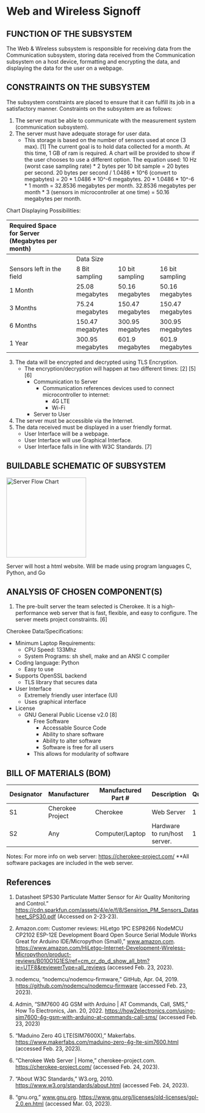 # Web and Wireless Signoff
## FUNCTION OF THE SUBSYSTEM

The Web & Wireless subsystem is responsible for receiving data from the Communication subsystem, storing data received from the Communication subsystem on a host device, formatting and encrypting the data, and displaying the data for the user on a webpage.

## CONSTRAINTS ON THE SUBSYSTEM

The subsystem constraints are placed to ensure that it can fulfill its job in a satisfactory manner. Constraints on the subsystem are as follows:
1. The server must be able to communicate with the measurement system (communication subsystem).
2. The server must have adequate storage for user data. 
    - This storage is based on the number of sensors used at once (3 max). [1] The current goal is to hold data collected for a month. At this time, 1 GB of ram is required. A chart will be provided to show if the user chooses to use a different option. 
The equation used: 10 Hz (worst case sampling rate) * 2 bytes per 10 bit sample = 20 bytes per second. 20 bytes per second / 1.0486 * 10^6 (convert to megabytes) = 20 * 1.0486 * 10^-6 megabytes. 20 * 1.0486 * 10^-6 * 1 month = 32.8536 megabytes per month. 32.8536 megabytes per month * 3 (sensors in microcontroller at one time) = 50.16  megabytes per month.

Chart Displaying Possibilities:

|Required Space for Server (Megabytes per month)| | | | |
|:----|:----|:----|:----|:----|
| | |Data Size| | |
|Sensors left in the field| |8 Bit sampling|10 bit sampling|16 bit sampling|
|1 Month| |25.08 megabytes|50.16 megabytes|50.16 megabytes|
|3 Months| |75.24 megabytes|150.47 megabytes|150.47 megabytes|
|6 Months| |150.47 megabytes|300.95 megabytes|300.95 megabytes|
|1 Year| |300.95 megabytes|601.9 megabytes|601.9 megabytes|



3. The data will be encrypted and decrypted using TLS Encryption. 
   - The encryption/decryption will happen at two different times: [2] [5] [6]
     - Communication to Server
       - Communication references devices used to connect microcontroller to internet:
         - 4G LTE
         - Wi-Fi  
     - Server to User
4. The server must be accessible via the Internet.
5. The data received must be displayed in a user friendly format. 
    - User Interface will be a webpage.
    - User Interface will use Graphical Interface.
    - User Interface falls in line with W3C Standards. [7]



## BUILDABLE SCHEMATIC OF SUBSYSTEM

<img width="209" alt="Server Flow Chart" src="https://user-images.githubusercontent.com/110966922/221298770-8a3229b9-522d-4038-99cb-fc014aa2086b.png">


Server will host a html website. Will be made using program languages C, Python, and Go

## ANALYSIS OF CHOSEN COMPONENT(S)

1. The pre-built server the team selected is Cherokee. It is a high-performance web server that is fast, flexible, and easy to configure. The server meets project constraints. [6]

Cherokee Data/Specifications: 
- Minimum Laptop Requirements:
  - CPU Speed: 133Mhz
  - System Programs: sh shell, make and an ANSI C compiler
- Coding language: Python
  - Easy to use
- Supports OpenSSL backend
  - TLS library that secures data
- User Interface
  - Extremely friendly user interface (UI)
  - Uses graphical interface
- License
  - GNU General Public License v2.0 [8]
    - Free Software
        - Accessable Source Code
        - Ability to share software
        - Ability to alter software
        - Software is free for all users
    - This allows for modularity of software
              


## BILL OF MATERIALS (BOM)

| Designator | Manufacturer      | Manufactured Part # | Description                                                                                     | Quantity | Price Each |
| ---------- | ----------------  | ------------------- | ----------------------------------------------------------------------------------------------- | -------- | ---------- |
| S1 | Cherokee Project | Cherokee | Web Server | 1        | $0     |
| S2 | Any | Computer/Laptop | Hardware to run/host server.  | 1 | $0 |

Notes:
For more info on web server: https://cherokee-project.com/
**All software packages are included in the web server.

## References

1. Datasheet SPS30 Particulate Matter Sensor for Air Quality Monitoring and Control.” https://cdn.sparkfun.com/assets/4/e/e/f/8/Sensirion_PM_Sensors_Datasheet_SPS30.pdf (Accessed on 2-23-23).

2. Amazon.com: Customer reviews: HiLetgo 1PC ESP8266 NodeMCU CP2102 ESP-12E Development Board Open Source Serial Module Works Great for Arduino IDE/Micropython (Small),” www.amazon.com. https://www.amazon.com/HiLetgo-Internet-Development-Wireless-Micropython/product-reviews/B010O1G1ES/ref=cm_cr_dp_d_show_all_btm?ie=UTF8&reviewerType=all_reviews (accessed Feb. 23, 2023).
‌
3. nodemcu, “nodemcu/nodemcu-firmware,” GitHub, Apr. 04, 2019. https://github.com/nodemcu/nodemcu-firmware (accessed Feb. 23, 2023).

4. Admin, “SIM7600 4G GSM with Arduino | AT Commands, Call, SMS,” How To Electronics, Jan. 20, 2022. https://how2electronics.com/using-sim7600-4g-gsm-with-arduino-at-commands-call-sms/ (accessed Feb. 23, 2023)
‌
5. “Maduino Zero 4G LTE(SIM7600X),” Makerfabs. https://www.makerfabs.com/maduino-zero-4g-lte-sim7600.html (accessed Feb. 23, 2023).

6. “Cherokee Web Server | Home,” cherokee-project.com. https://cherokee-project.com/ (accessed Feb. 24, 2023).

7. “About W3C Standards,” W3.org, 2010. https://www.w3.org/standards/about.html (accessed Feb. 24, 2023).

8. “gnu.org,” www.gnu.org. https://www.gnu.org/licenses/old-licenses/gpl-2.0.en.html (accessed Mar. 03, 2023).
‌
‌
‌
